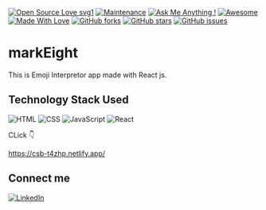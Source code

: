 [![Open Source Love svg1](https://badges.frapsoft.com/os/v1/open-source.svg?v=103)](https://github.com/ellerbrock/open-source-badges/)
[![Maintenance](https://img.shields.io/badge/Maintained%3F-yes-green.svg)](https://github.com/tanishq20)
[![Ask Me Anything !](https://img.shields.io/badge/Ask%20me-anything-1abc9c.svg)](https://github.com/tanishq20)
[![Awesome](https://cdn.rawgit.com/sindresorhus/awesome/d7305f38d29fed78fa85652e3a63e154dd8e8829/media/badge.svg)](https://github.com/tanishq20)
[![Made With Love](https://img.shields.io/badge/Made%20With-Love-orange.svg)](https://github.com/tanishq20)
[![GitHub forks](https://img.shields.io/github/forks/saswatamcode/the_shoppies?style=social)](https://github.com/tanishq20/markEight/network/members)
[![GitHub stars](https://img.shields.io/github/stars/saswatamcode/the_shoppies?style=social)](https://github.com/tanishq20/markEight/stargazers)
[![GitHub issues](https://img.shields.io/github/issues/saswatamcode/the_shoppies.svg)](https://github.com/tanishq20/markEight/issues)
# markEight
This is Emoji Interpretor app made with React js.

## Technology Stack Used

![HTML](https://img.shields.io/badge/frontend-html-orange.svg?logo=html5&style=flat-square)
![CSS](https://img.shields.io/badge/frontend-css-yellowgreen.svg?logo=css3&style=flat-square)
![JavaScript](https://img.shields.io/badge/frontend-javascript-blue.svg?logo=javascript&style=flat-square)
![React](https://img.shields.io/badge/-ReactJs-61DAFB?logo=react&logoColor=white&style=flat)

CLick 👇

https://csb-t4zhp.netlify.app/

## Connect me

[![LinkedIn](https://img.shields.io/static/v1.svg?label=connect&message=@tanishqkumar&color=grey&logo=linkedin&style=flat&logoColor=white&colorA=blue)](https://www.linkedin.com/in/tanishqkumar)
